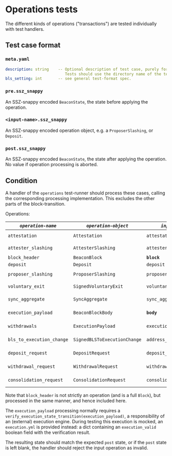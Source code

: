 # Operations tests

The different kinds of operations ("transactions") are tested individually with
test handlers.

## Test case format

### `meta.yaml`

```yaml
description: string    -- Optional description of test case, purely for debugging purposes.
                          Tests should use the directory name of the test case as identifier, not the description.
bls_setting: int       -- see general test-format spec.
```

### `pre.ssz_snappy`

An SSZ-snappy encoded `BeaconState`, the state before applying the operation.

### `<input-name>.ssz_snappy`

An SSZ-snappy encoded operation object, e.g. a `ProposerSlashing`, or `Deposit`.

### `post.ssz_snappy`

An SSZ-snappy encoded `BeaconState`, the state after applying the operation. No
value if operation processing is aborted.

## Condition

A handler of the `operations` test-runner should process these cases, calling
the corresponding processing implementation. This excludes the other parts of
the block-transition.

Operations:

| *`operation-name`*        | *`operation-object`*         | *`input name`*          | *`processing call`*                                                            |
| ------------------------- | ---------------------------- | ----------------------- | ------------------------------------------------------------------------------ |
| `attestation`             | `Attestation`                | `attestation`           | `process_attestation(state, attestation)`                                      |
| `attester_slashing`       | `AttesterSlashing`           | `attester_slashing`     | `process_attester_slashing(state, attester_slashing)`                          |
| `block_header`            | `BeaconBlock`                | **`block`**             | `process_block_header(state, block)`                                           |
| `deposit`                 | `Deposit`                    | `deposit`               | `process_deposit(state, deposit)`                                              |
| `proposer_slashing`       | `ProposerSlashing`           | `proposer_slashing`     | `process_proposer_slashing(state, proposer_slashing)`                          |
| `voluntary_exit`          | `SignedVoluntaryExit`        | `voluntary_exit`        | `process_voluntary_exit(state, voluntary_exit)`                                |
| `sync_aggregate`          | `SyncAggregate`              | `sync_aggregate`        | `process_sync_aggregate(state, sync_aggregate)` (new in Altair)                |
| `execution_payload`       | `BeaconBlockBody`            | **`body`**              | `process_execution_payload(state, body)` (new in Bellatrix)                    |
| `withdrawals`             | `ExecutionPayload`           | `execution_payload`     | `process_withdrawals(state, execution_payload)` (new in Capella)               |
| `bls_to_execution_change` | `SignedBLSToExecutionChange` | `address_change`        | `process_bls_to_execution_change(state, address_change)` (new in Capella)      |
| `deposit_request`         | `DepositRequest`             | `deposit_request`       | `process_deposit_request(state, deposit_request)` (new in Electra)             |
| `withdrawal_request`      | `WithdrawalRequest`          | `withdrawal_request`    | `process_withdrawal_request(state, withdrawal_request)` (new in Electra)       |
| `consolidation_request`   | `ConsolidationRequest`       | `consolidation_request` | `process_consolidation_request(state, consolidation_request)` (new in Electra) |

Note that `block_header` is not strictly an operation (and is a full `Block`),
but processed in the same manner, and hence included here.

The `execution_payload` processing normally requires a
`verify_execution_state_transition(execution_payload)`, a responsibility of an
(external) execution engine. During testing this execution is mocked, an
`execution.yml` is provided instead: a dict containing an `execution_valid`
boolean field with the verification result.

The resulting state should match the expected `post` state, or if the `post`
state is left blank, the handler should reject the input operation as invalid.
